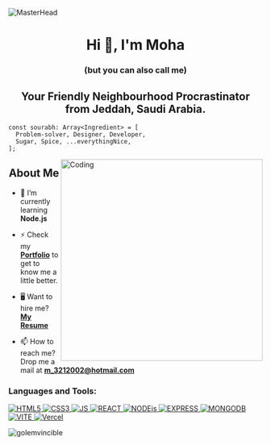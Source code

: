 ![MasterHead](https://repository-images.githubusercontent.com/588181932/e36ec678-7984-4cdd-8e4c-a3932772ff8e)

<h1 align="center">Hi 👋, I'm Moha</h1>
<h3 align= "center"> (but you can also call me) </h3>
<h2 align="center">Your Friendly Neighbourhood Procrastinator from Jeddah, Saudi Arabia.</h2>

```
const sourabh: Array<Ingredient> = [
  Problem-solver, Designer, Developer,
  Sugar, Spice, ...everythingNice,
];

```
<!-- <h3 align="center">Currently a Web Developer</h3> -->
<img align="right" alt="Coding" width="400" src="https://www.lambdatest.com/resources/images/news24.gif">


<h2 align= "center"> About Me </h2>

- 🌱 I’m currently learning **Node.js**

- ⚡ Check my **[Portfolio](https://Almansori.github.io)** to get to know me a little better. 
  
- 🖥 Want to hire me? **[My Resume](https://drive.google.com/file/d/105VJsCOoCLMuWya__VwneTdDtgwMNval/view?usp=drive_link)**
  
- 📫 How to reach me? Drop me a mail at **m_3212002@hotmail.com**


<h3 align="left">Languages and Tools:</h3>
<p align="left"> <a href="https://getbootstrap.com" target="_blank" rel="noreferrer"> 
  <img src="https://img.shields.io/badge/html5-%23E34F26.svg?style=for-the-badge&logo=html5&logoColor=white" alt="HTML5"> 
   <img src="https://img.shields.io/badge/css3-%231572B6.svg?style=for-the-badge&logo=css3&logoColor=white" alt="CSS3">
  <img src="https://img.shields.io/badge/javascript-%23323330.svg?style=for-the-badge&logo=javascript&logoColor=%23F7DF1E" alt="JS">
  <img src="https://img.shields.io/badge/react-%2320232a.svg?style=for-the-badge&logo=react&logoColor=%2361DAFB" alt="REACT">
  <img src="https://img.shields.io/badge/node.js-6DA55F?style=for-the-badge&logo=node.js&logoColor=white" alt="NODEjs">
<img src="https://img.shields.io/badge/express.js-%23404d59.svg?style=for-the-badge&logo=express&logoColor=%2361DAFB" alt="EXPRESS">
<img src="https://img.shields.io/badge/MongoDB-%234ea94b.svg?style=for-the-badge&logo=mongodb&logoColor=white" alt="MONGODB">
<img src="https://img.shields.io/badge/vite-%23646CFF.svg?style=for-the-badge&logo=vite&logoColor=white" alt="VITE">
<img src="https://img.shields.io/badge/vercel-%23000000.svg?style=for-the-badge&logo=vercel&logoColor=white" alt="Vercel">


</p>

<p><img align="left" src="https://github-readme-stats.vercel.app/api/top-langs?username=golemvincible&show_icons=true&locale=en&layout=compact" alt="golemvincible" /></p>




</p>
<br/>
